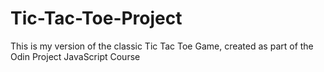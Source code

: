 # Tic-Tac-Toe-Project
This is my version of the classic Tic Tac Toe Game, created as part of the Odin Project JavaScript Course
